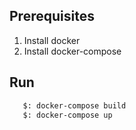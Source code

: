 ## Prerequisites
1) Install docker
2) Install docker-compose

## Run
```bash
   $: docker-compose build
   $: docker-compose up
```